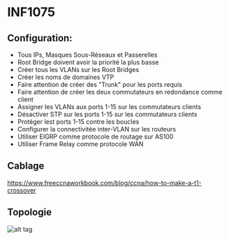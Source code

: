 # INF1075

## Configuration:

- Tous IPs, Masques Sous-Réseaux et Passerelles
- Root Bridge doivent avoir la priorité la plus basse
- Créer tous les VLANs sur les Root Bridges
- Créer les noms de domaines VTP
- Faire attention de créer des "Trunk" pour les ports requis
- Faire attention de créer les deux commutateurs en redondance comme client
- Assigner les VLANs aux ports 1-15 sur les commutateurs clients
- Désactiver STP sur les ports 1-15 sur les commutateurs clients
- Protéger lest ports 1-15 contre les boucles
- Configurer la connectivitée inter-VLAN sur les routeurs
- Utiliser EIGRP comme protocole de routage sur AS100
- Utiliser Frame Relay comme protocole WAN 

## Cablage

https://www.freeccnaworkbook.com/blog/ccna/how-to-make-a-t1-crossover

## Topologie

![alt tag](https://github.com/setrar/INF1075/blob/master/0.FrameRelay/FrameRelay.png)

